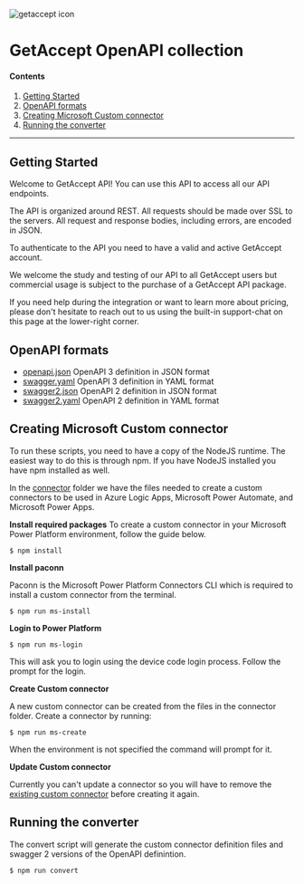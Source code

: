 ![getaccept icon](https://www.getaccept.com/hs-fs/hubfs/GetAccept_Logo_Grey_Web-1.png?width=260&name=GetAccept_Logo_Grey_Web-1.png) 

# GetAccept OpenAPI collection

#### Contents 

1. [Getting Started](#getting-started)
2. [OpenAPI formats](#openapi-formats)
3. [Creating Microsoft Custom connector](#creating-microsoft-custom-connector)
4. [Running the converter](#running-the-converter)

---

## Getting Started
Welcome to GetAccept API! You can use this API to access all our API endpoints.

The API is organized around REST. All requests should be made over SSL to the servers. All request and response bodies, including errors, are encoded in JSON.

To authenticate to the API you need to have a valid and active GetAccept account.

We welcome the study and testing of our API to all GetAccept users but commercial usage is subject to the purchase of a GetAccept API package.

If you need help during the integration or want to learn more about pricing, please don't hesitate to reach out to us using the built-in support-chat on this page at the lower-right corner.


## OpenAPI formats
* [openapi.json](openapi.json)  OpenAPI 3 definition in JSON format
* [swagger.yaml](swagger.yaml)  OpenAPI 3 definition in YAML format
* [swagger2.json](swagger2.json)  OpenAPI 2 definition in JSON format
* [swagger2.yaml](swagger2.yaml)  OpenAPI 2 definition in YAML format


## Creating Microsoft Custom connector
To run these scripts, you need to have a copy of the NodeJS runtime. The easiest way to do this is through npm. If you have NodeJS installed you have npm installed as well.

In the [connector](connector) folder we have the files needed to create a custom connectors to be used in Azure Logic Apps, Microsoft Power Automate, and Microsoft Power Apps.

**Install required packages**
To create a custom connector in your Microsoft Power Platform environment, follow the guide below.
```terminal
$ npm install
```

**Install paconn**

Paconn is the Microsoft Power Platform Connectors CLI which is required to install a custom connector from the terminal.
```terminal
$ npm run ms-install
```

**Login to Power Platform**

```terminal
$ npm run ms-login
```
This will ask you to login using the device code login process. Follow the prompt for the login.


**Create Custom connector**

A new custom connector can be created from the files in the connector folder. Create a connector by running:
```terminal
$ npm run ms-create
```
When the environment is not specified the command will prompt for it. 


**Update Custom connector**

Currently you can't update a connector so you will have to remove the [existing custom connector](https://us.flow.microsoft.com/manage/environments/Default/connections/custom) before creating it again.


## Running the converter

The convert script will generate the custom connector definition files and swagger 2 versions of the OpenAPI definintion.
```terminal
$ npm run convert
```
